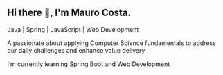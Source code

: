 ## Hi there 👋, I'm Mauro Costa.
Java | Spring | JavaScript | Web Development

A passionate about applying Computer Science fundamentals to address our daily challenges and enhance value delivery

I’m currently learning Spring Boot and Web Development
<!--
**MauroFelipeOC/MauroFelipeOC** is a ✨ _special_ ✨ repository because its `README.md` (this file) appears on your GitHub profile.

Here are some ideas to get you started:

- 🔭 I’m currently working on ...
- 🌱 I’m currently learning ...
- 👯 I’m looking to collaborate on ...
- 🤔 I’m looking for help with ...
- 💬 Ask me about ...
- 📫 How to reach me: ...
- 😄 Pronouns: ...
- ⚡ Fun fact: ...
-->

